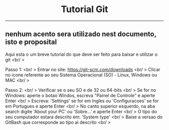 <h1 align="center"> Tutorial Git </h1>

-----------------------------------------------------------------------
nenhum acento sera utilizado nest documento, isto e proposital
-----------------------------------------------------------------------

Aqui esta o um breve tutorial do que deve ser feito para baixar e utilizar o git <br/ >

Passo 1: <br/ >
Entrar no site: https://git-scm.com/downloads <br/ >
Clicar no icone referente ao seu Sistema Operacional (SO) - Linux, Windows ou MAC <br/ >

Passo 2: <br/ >
Verificar se o seu SO e de 32 ou 64-bits <br/ >
Se for no Windows: aperte o botao Windos, escreva "Painel de Controle" e aperte Enter <br/ >
Escreva: 'Settings' se for em Ingles ou 'Configuracoes' se for em Portugues e aperte Enter <br/ >
No canto superior esquerdo, na aba search digite 'About your PC' ou 'Sobre...' e aperte Enter <br/ >
O tipo do seu computador estara descrito em: 'System type' <br/ >
Baixe a versao do GitBash que corresponde ao tipo ai descrito <br/ >
